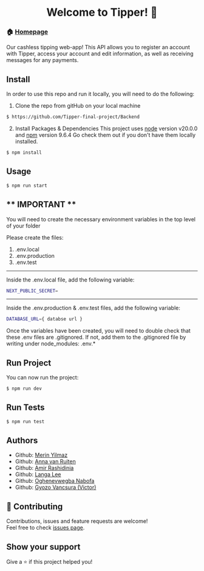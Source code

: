 <h1 align="center">Welcome to Tipper! 👋</h1>

### 🏠 [Homepage](https://tipper-api-xzkf.onrender.com/)

Our cashless tipping web-app! This API allows you to register an account with Tipper, access your account and edit information, as well as receiving messages for any payments.

## Install

In order to use this repo and run it locally, you will need to do the following:

1. Clone the repo from gitHub on your local machine

```sh
$ https://github.com/Tipper-final-project/Backend
```

2. Install Packages & Dependencies
   This project uses [node](http://nodejs.org) version v20.0.0 and [npm](https://npmjs.com) version 9.6.4
   Go check them out if you don't have them locally installed.

```sh
$ npm install
```

## Usage

```sh
$ npm run start
```

## ** IMPORTANT **

You will need to create the necessary environment variables in the top level of your folder

Please create the files:

1. .env.local
2. .env.production
3. .env.test

---------------------------------------------------------

Inside the .env.local file, add the following variable:

```sh
NEXT_PUBLIC_SECRET=
```

---------------------------------------------------------

Inside the .env.production & .env.test files, add the following variable:

```sh
DATABASE_URL={ databse url }
```

Once the variables have been created, you will need to double check that these .env files are .gitignored. If not, add them to the .gitignored file by writing under node_modules: .env.*

## Run Project

You can now run the project:

```sh
$ npm run dev
```

## Run Tests

```sh
$ npm run test
```

## Authors

- Github: [Merin Yilmaz](https://github.com/Merin-Yilmaz)
- Github: [Anna van Ruiten](https://github.com/avr87)
- Github: [Amir Rashidinia](https://github.com/Amir-Rsh)
- Github: [Langa Lee](https://github.com/LangaLee)
- Github: [Oghenevwegba Nabofa](https://github.com/ericnabofa)
- Github: [Gyozo Vancsura (Victor)](https://github.com/gyozoke)

## 🤝 Contributing

Contributions, issues and feature requests are welcome!<br />Feel free to check [issues page](https://github.com/Tipper-final-project/Backend/issues).

## Show your support

Give a ⭐️ if this project helped you!
